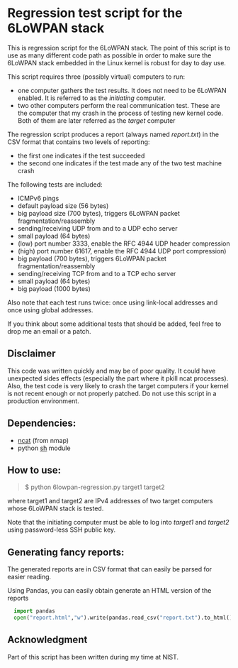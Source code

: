 Regression test script for the 6LoWPAN stack
============================================

This is regression script for the 6LoWPAN stack. The point of this script is to use as many different code path as possible in order to make sure the 6LoWPAN stack embedded in the Linux kernel is robust for day to day use.

This script requires three (possibly virtual) computers to run:
* one computer gathers the test results. It does not need to be 6LoWPAN enabled. It is referred to as the _initiating_ computer.
* two other computers perform the real communication test. These are the computer that my crash in the process of testing new kernel code. Both of them are later referred as the _target_ computer

The regression script produces a report (always named *report.txt*) in the CSV format that contains two levels of reporting:
* the first one indicates if the test succeeded
* the second one indicates if the test made any of the two test machine crash

The following tests are included:
* ICMPv6 pings
 * default payload size (56 bytes)
 * big payload size (700 bytes), triggers 6LoWPAN packet fragmentation/reassembly
* sending/receiving UDP from and to a UDP echo server
 * small payload (64 bytes)
  * (low) port number 3333, enable the RFC 4944 UDP header compression
  * (high) port number 61617, enable the RFC 4944 UDP port compression)
 * big payload (700 bytes), triggers 6LoWPAN packet fragmentation/reassembly
* sending/receiving TCP from and to a TCP echo server
 * small payload (64 bytes)
 * big payload (1000 bytes)

Also note that each test runs twice: once using link-local addresses and once using global addresses.

If you think about some additional tests that should be added, feel free to drop me an email or a patch.

Disclaimer
----------

This code was written quickly and may be of poor quality. It could have
unexpected sides effects (especially the part where it pkill ncat processes).
Also, the test code is very likely to crash the target computers if your kernel
is not recent enough or not properly patched. Do not use this script in a
production environment.

Dependencies:
-------------

* [ncat](http://nmap.org/ncat/) (from nmap)
* python [sh](http://amoffat.github.com/sh/) module

How to use:
-----------


> $ python 6lowpan-regression.py target1 target2

where target1 and target2 are IPv4 addresses of two target computers whose
6LoWPAN stack is tested.

Note that the initiating computer must be able to log into _target1_ and
_target2_ using password-less SSH public key.


Generating fancy reports:
-------------------------

The generated reports are in CSV format that can easily be parsed for easier reading.

Using Pandas, you can easily obtain generate an HTML version of the reports
```python
  import pandas
  open("report.html","w").write(pandas.read_csv("report.txt").to_html())
```

Acknowledgment
--------------

Part of this script has been written during my time at NIST.

